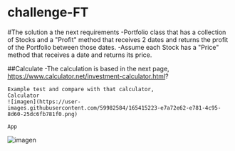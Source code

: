 # challenge-FT

#The solution a the next requirements -Portfolio class that has a collection of Stocks and a "Profit" method that receives 2 dates and returns the profit of the Portfolio between those dates. -Assume each Stock has a "Price" method that receives a date and returns its price.

##Calculate -The calculation is based in the next page, https://www.calculator.net/investment-calculator.html?

    Example test and compare with that calculator,
    Calculator
    ![imagen](https://user-images.githubusercontent.com/59982584/165415223-e7a72e62-e781-4c95-8d60-25dc6fb781f0.png)

    App
   ![imagen](https://user-images.githubusercontent.com/59982584/165415138-40abea11-a3db-4411-9083-521a17466d4a.png)


